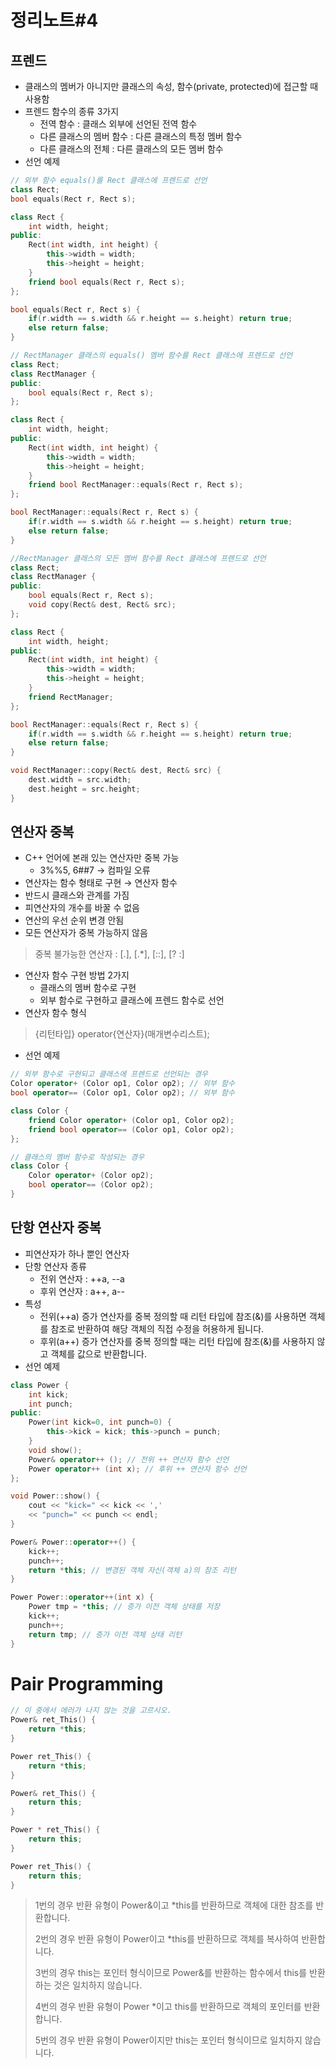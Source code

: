 # 정리노트#4

## 프렌드

- 클래스의 멤버가 아니지만 클래스의 속성, 함수(private, protected)에 접근할 때 사용함
- 프렌드 함수의 종류 3가지
  - 전역 함수 : 클래스 외부에 선언된 전역 함수
  - 다른 클래스의 멤버 함수 : 다른 클래스의 특정 멤버 함수
  - 다른 클래스의 전체 : 다른 클래스의 모든 멤버 함수
- 선언 예제

```c++
// 외부 함수 equals()를 Rect 클래스에 프렌드로 선언
class Rect;
bool equals(Rect r, Rect s);

class Rect {
    int width, height;
public:
    Rect(int width, int height) {
        this->width = width;
        this->height = height;
    }
    friend bool equals(Rect r, Rect s);
};

bool equals(Rect r, Rect s) {
    if(r.width == s.width && r.height == s.height) return true;
    else return false;
}

// RectManager 클래스의 equals() 멤버 함수를 Rect 클래스에 프렌드로 선언
class Rect;
class RectManager {
public:
    bool equals(Rect r, Rect s);
};

class Rect {
    int width, height;
public:
    Rect(int width, int height) {
        this->width = width;
        this->height = height;
    }
    friend bool RectManager::equals(Rect r, Rect s);
};

bool RectManager::equals(Rect r, Rect s) {
    if(r.width == s.width && r.height == s.height) return true;
    else return false;
}

//RectManager 클래스의 모든 멤버 함수를 Rect 클래스에 프렌드로 선언
class Rect;
class RectManager {
public:
    bool equals(Rect r, Rect s);
    void copy(Rect& dest, Rect& src);
};

class Rect {
    int width, height;
public:
    Rect(int width, int height) {
        this->width = width;
        this->height = height;
    }
    friend RectManager;
};

bool RectManager::equals(Rect r, Rect s) {
    if(r.width == s.width && r.height == s.height) return true;
    else return false;
}

void RectManager::copy(Rect& dest, Rect& src) {
    dest.width = src.width;
    dest.height = src.height;
}
```

## 연산자 중복

- C++ 언어에 본래 있는 연산자만 중복 가능
    - 3%%5, 6##7 → 컴파일 오류
- 연산자는 함수 형태로 구현 → 연산자 함수
- 반드시 클래스와 관계를 가짐
- 피연산자의 개수를 바꿀 수 없음
- 연산의 우선 순위 변경 안됨
- 모든 연산자가 중복 가능하지 않음
> 중복 불가능한 연산자 : [.], [.*], [::], [? :]
- 연산자 함수 구현 방법 2가지
  - 클래스의 멤버 함수로 구현
  - 외부 함수로 구현하고 클래스에 프렌드 함수로 선언
- 연산자 함수 형식
> {리턴타입} operator{연산자}(매개변수리스트);
- 선언 예제

```c++
// 외부 함수로 구현되고 클래스에 프렌드로 선언되는 경우 
Color operator+ (Color op1, Color op2); // 외부 함수
bool operator== (Color op1, Color op2); // 외부 함수

class Color {
	friend Color operator+ (Color op1, Color op2);
	friend bool operator== (Color op1, Color op2);
};

// 클래스의 멤버 함수로 작성되는 경우
class Color {
	Color operator+ (Color op2);
	bool operator== (Color op2);
}
```


## 단항 연산자 중복

- 피연산자가 하나 뿐인 연산자
- 단항 연산자 종류
    - 전위 연산자 : ++a, --a
    - 후위 연산자 : a++, a--
- 특성
    - 전위(++a) 증가 연산자를 중복 정의할 때 리턴 타입에 참조(&)를 사용하면 객체를 참조로 반환하여 해당 객체의 직접 수정을 허용하게 됩니다.
    - 후위(a++) 증가 연산자를 중복 정의할 때는 리턴 타입에 참조(&)를 사용하지 않고 객체를 값으로 반환합니다.
- 선언 예제

```c++
class Power {
	int kick;
	int punch;
public:
	Power(int kick=0, int punch=0) {
		this->kick = kick; this->punch = punch;
	}
	void show();
	Power& operator++ (); // 전위 ++ 연산자 함수 선언
	Power operator++ (int x); // 후위 ++ 연산자 함수 선언
};

void Power::show() {
	cout << "kick=" << kick << ','
	<< "punch=" << punch << endl;
}

Power& Power::operator++() {
	kick++;
	punch++;
	return *this; // 변경된 객체 자신(객체 a)의 참조 리턴
}

Power Power::operator++(int x) {
	Power tmp = *this; // 증가 이전 객체 상태를 저장
	kick++;
	punch++;
	return tmp; // 증가 이전 객체 상태 리턴
}
```

# Pair Programming

```C++
// 이 중에서 에러가 나지 않는 것을 고르시오.
Power& ret_This() {
	return *this;
}

Power ret_This() {
	return *this;
}

Power& ret_This() {
	return this;
}

Power * ret_This() {
	return this;
}

Power ret_This() {
	return this;
}
```

> 1번의 경우 반환 유형이 Power&이고 *this를 반환하므로 객체에 대한 참조를 반환합니다.
> 
> 2번의 경우 반환 유형이 Power이고 *this를 반환하므로 객체를 복사하여 반환합니다.
> 
> 3번의 경우 this는 포인터 형식이므로 Power&를 반환하는 함수에서 this를 반환하는 것은 일치하지 않습니다.
> 
> 4번의 경우 반환 유형이 Power *이고 this를 반환하므로 객체의 포인터를 반환합니다.
> 
> 5번의 경우 반환 유형이 Power이지만 this는 포인터 형식이므로 일치하지 않습니다.
